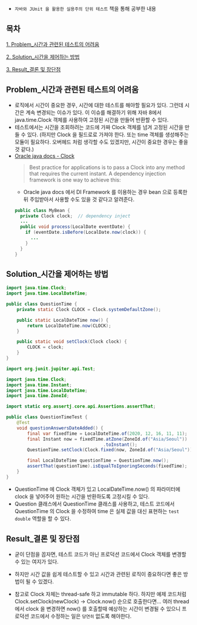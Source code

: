 * `자바와 JUnit 을 활용한 실용주의 단위 테스트` 책을 통해 공부한 내용

## 목차
[1. Problem_시간과 관련된 테스트의 어려움](#Problem_시간과-관련된-테스트의-어려움)

[2. Solution_시간을 제어하는 방법](#Solution_시간을-제어하는-방법)

[3. Result_결론 및 장단점](#Result_결론-및-장단점)

## Problem_시간과 관련된 테스트의 어려움
* 로직에서 시간이 중요한 경우, 시간에 대한 테스트를 해야할 필요가 있다. 그런데 시간은 계속 변경되는 이슈가 있다. 이 이슈를 해결하기 위해 자바 8에서 java.time.Clock 객체를 사용하여 고정된 시간을 만들어 반환할 수 있다.
* 테스트에서는 시간을 조회하려는 코드에 가짜 Clock 객체를 넘겨 고정된 시간을 만들 수 있다. (하지만 Clock 을 필드로로 가져야 한다. 또는 time 객체를 생성해주는 모듈이 필요하다. 오버헤드 처럼 생각할 수도 있겠지만, 시간이 중요한 경우는 좋을 것 같다.)
* [Oracle java docs - Clock](https://docs.oracle.com/javase/8/docs/api/java/time/Clock.html)
  > Best practice for applications is to pass a Clock into any method that requires the current instant. A dependency injection framework is one way to achieve this:
    * Oracle java docs 에서 DI Framework 를 이용하는 경우 bean 으로 등록한 뒤 주입받아서 사용할 수도 있을 것 같다고 알려준다.
  ```java
  public class MyBean {
    private Clock clock;  // dependency inject
    ...
    public void process(LocalDate eventDate) {
      if (eventDate.isBefore(LocalDate.now(clock)) {
        ...
      }
    }
  }
  ```

## Solution_시간을 제어하는 방법
```java
import java.time.Clock;
import java.time.LocalDateTime;

public class QuestionTime {
    private static Clock CLOCK = Clock.systemDefaultZone();

    public static LocalDateTime now() {
        return LocalDateTime.now(CLOCK);
    }

    public static void setClock(Clock clock) {
        CLOCK = clock;
    }
}
```

```java
import org.junit.jupiter.api.Test;

import java.time.Clock;
import java.time.Instant;
import java.time.LocalDateTime;
import java.time.ZoneId;

import static org.assertj.core.api.Assertions.assertThat;

public class QuestionTimeTest {
    @Test
    void questionAnswersDateAdded() {
        final var fixedTime = LocalDateTime.of(2020, 12, 16, 11, 11);
        final Instant now = fixedTime.atZone(ZoneId.of("Asia/Seoul"))
                                     .toInstant();
        QuestionTime.setClock(Clock.fixed(now, ZoneId.of("Asia/Seoul")));

        final LocalDateTime questionTime = QuestionTime.now();
        assertThat(questionTime).isEqualToIgnoringSeconds(fixedTime);
    }
}
```
* QuestionTime 에 Clock 객체가 있고 LocalDateTime.now() 의 파라미터에 clock 을 넣어주어 원하는 시간을 반환하도록 고정시킬 수 있다.
* Question 클래스에서 QuestionTime 클래스를 사용하고, 테스트 코드에서 QuestionTime 의 Clock 을 수정하여 time 은 실제 값을 대신 표현하는 `test double` 역할을 할 수 있다.

## Result_결론 및 장단점
* 굳이 단점을 꼽자면, 테스트 코드가 아닌 프로덕션 코드에서 Clock 객체를 변경할 수 있는 여지가 있다.
* 하지만 시간 값을 쉽게 테스트할 수 있고 시간과 관련된 로직이 중요하다면 좋은 방법이 될 수 있겠다.

* 참고로 Clock 자체는 thread-safe 하고 immutable 하다. 하지만 예제 코드처럼 Clock.setClock(newClock) -> Clock.now() 순으로 호출한다면... 여러 thread 에서 clock 을 변경하면 now() 를 호출할때 예상하는 시간이 변경될 수 있으니 프로덕션 코드에서 수정하는 일은 `당연히` 없도록 해야한다.
